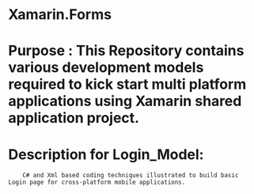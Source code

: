 # Xamarin.Forms

# Purpose : This Repository contains various development models required to kick start multi platform applications using Xamarin shared application project.

# Description for Login_Model:
        C# and Xml based coding techniques illustrated to build basic Login page for cross-platform mobile applications.
